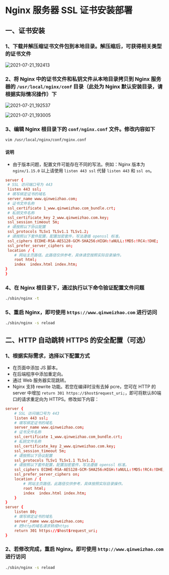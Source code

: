# Nginx 服务器 SSL 证书安装部署

## 一、证书安装

### 1、下载并解压缩证书文件包到本地目录。解压缩后，可获得相关类型的证书文件

![2021-07-21_192413](https://img.qinweizhao.com/2021/07/2021-07-21_192413.png)

### 2、将 Nginx 中的证书文件和私钥文件从本地目录拷贝到 Nginx 服务器的 `/usr/local/nginx/conf` 目录（此处为 Nginx 默认安装目录，请根据实际情况操作）下

![2021-07-21_192537](https://img.qinweizhao.com/2021/07/2021-07-21_192537.png)

![2021-07-21_193005](https://img.qinweizhao.com/2021/07//2021-07-21_193005.png)

### 3、编辑 Nginx 根目录下的 `conf/nginx.conf` 文件。修改内容如下

 ```bash
 vim /usr/local/nginx/conf/nginx.conf
 ```

#### 说明

- 由于版本问题，配置文件可能存在不同的写法。例如：Nginx 版本为 `nginx/1.15.0` 以上请使用 `listen 443 ssl` 代替 `listen 443` 和 `ssl on`。

``` conf
server {
 # SSL 访问端口号为 443
 listen 443 ssl; 
 # 填写绑定证书的域名
 server_name www.qinweizhao.com; 
 # 证书文件名称
 ssl_certificate 1_www.qinweizhao.com_bundle.crt; 
 # 私钥文件名称
 ssl_certificate_key 2_www.qinweizhao.com.key; 
 ssl_session_timeout 5m;
 # 请按照以下协议配置
 ssl_protocols TLSv1 TLSv1.1 TLSv1.2; 
 # 请按照以下套件配置，配置加密套件，写法遵循 openssl 标准。
 ssl_ciphers ECDHE-RSA-AES128-GCM-SHA256:HIGH:!aNULL:!MD5:!RC4:!DHE; 
 ssl_prefer_server_ciphers on;
 location / {
    # 网站主页路径。此路径仅供参考，具体请您按照实际目录操作。
    root html; 
    index  index.html index.htm;
}
}
```

### 4、在 Nginx 根目录下，通过执行以下命令验证配置文件问题

 ```bash
 ./sbin/nginx -t
 ```

### 5、重启 Nginx，即可使用 `https://www.qinweizhao.com` 进行访问

 ```bash
 ./sbin/nginx -s reload
 ```

## 二、HTTP 自动跳转 HTTPS 的安全配置（可选）

### 1、根据实际需求，选择以下配置方式

- 在页面中添加 JS 脚本。
- 在后端程序中添加重定向。
- 通过 Web 服务器实现跳转。
- Nginx 支持 rewrite 功能。若您在编译时没有去掉 pcre，您可在 HTTP 的 server 中增加 `return 301 https://$host$request_uri;`，即可将默认80端口的请求重定向为 HTTPS。修改如下内容：

```conf
server {
    # SSL 访问端口号为 443
    listen 443 ssl; 
    # 填写绑定证书的域名
    server_name www.qinweizhao.com; 
    # 证书文件名称
    ssl_certificate 1_www.qinweizhao.com_bundle.crt; 
    # 私钥文件名称
    ssl_certificate_key 2_www.qinweizhao.com.key; 
    ssl_session_timeout 5m;
    # 请按照以下协议配置
    ssl_protocols TLSv1 TLSv1.1 TLSv1.2; 
    # 请按照以下套件配置，配置加密套件，写法遵循 openssl 标准。
    ssl_ciphers ECDHE-RSA-AES128-GCM-SHA256:HIGH:!aNULL:!MD5:!RC4:!DHE; 
    ssl_prefer_server_ciphers on;
    location / {
        # 网站主页路径。此路径仅供参考，具体按照实际目录操作。
        root html; 
        index  index.html index.htm;
    }
}
server {
    listen 80;
    # 填写绑定证书的域名
    server_name www.qinweizhao.com; 
    # 把http的域名请求转成https
    return 301 https://$host$request_uri; 
}
```

### 2、若修改完成，重启 Nginx。即可使用 `http://www.qinweizhao.com` 进行访问

 ```bash
 ./sbin/nginx -s reload
 ```
